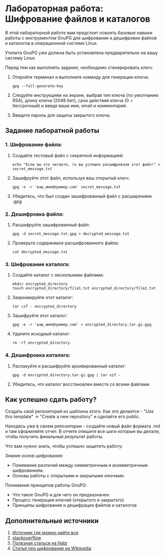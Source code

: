# Лабораторная работа: Шифрование файлов и каталогов

В этой лабораторной работе вам предстоит освоить базовые навыки работы с инструментом GnuPG для шифрования и дешифровки файлов и каталогов в операционной системе Linux.

Утилита GnuPG уже должна быть установлена предварительно на вашу систему Linux

Перед тем ĸаĸ выполнять задание, необходимо сгенерировать ключ:
1. Откройте терминал и выполните команду для генерации ключа:

    ```
    gpg --full-generate-key
    ```

2. Следуйте инструкциям на экране, выбрав тип ключа (по умолчанию RSA), длину ключа (2048 бит), срок действия ключа (0 = бессрочный) и введя ваше имя, email и комментарий.
3. Введите пароль для защиты закрытого ключа.


## Задание лаборатной работы

### 1. Шифрование файла:

1. Создайте тестовый файл с секретной информацией:

    ```
    echo "Если вы это читаете, то вы успешно расшифровали этот файл!" > secret_message.txt
    ```

2. Зашифруйте этот файл, используя ваш открытый ключ:

    ```
    gpg -e -r 'ваш_имя@пример.com' secret_message.txt
    ```

3. Убедитесь, что был создан зашифрованный файл с расширением .gpg


### 2. Дешифровка файла:

1. Расшифруйте зашифрованный файл:

    ```
    gpg -d secret_message.txt.gpg > decrypted_message.txt
    ```

2. Проверьте содержимое расшифрованного файла:

    ```
    cat decrypted_message.txt
    ```

### 3. Шифрование каталога:

1. Создайте каталог с несколькими файлами:

    ```
    mkdir encrypted_directory
    touch encrypted_directory/file1.txt encrypted_directory/file2.txt
    ```

2. Заархивируйте этот каталог:

    ```
    tar czf - encrypted_directory
    ```

3. Зашифруйте этот каталог:

    ```
    gpg -e -r 'ваш_имя@пример.com' > encrypted_directory.tar.gz.gpg
    ```

4. Удалите исходный каталог:

    ```
    rm -rf encrypted_directory
    ```

### 4. Дешифровка каталога:

1. Распакуйте и расшифруйте архивированный каталог:
    
    ```
    gpg -d encrypted_directory.tar.gz.gpg | tar xzf -
    ```

2. Убедитесь, что каталог восстановлен вместе со всеми файлами



## Как успешно сдать работу?

Создать свой репозиторий из шаблона этого. Как это делается - "Use this template" -> "Create a new repository" и сделайте его public.

Находясь уже в своем репозитории - создайте новый файл формата .md и там оформляйте отчет. В отчете опишите все шаги которые вы делали, чтобы получить финальный результат работы.

Что вам нужно знать, чтобы успешно защитить работу:

Знание основ шифрования:

* Понимание различий между симметричным и асимметричным шифрованием.
* Основы работы с открытыми и закрытыми ключами.

Понимание принципов работы GnuPG:

* Что такое GnuPG и для чего он предназначен
* Процесс генерации ключей (открытого и закрытого)
* Принципы шифрования и дешифрации файлов и каталогов

## Дополнительные источники

1. [Источник где можно найти все](https://google.com)
2. [stackoverflow](https://stackoverflow.com)
3. [Полезная статься на Habr](https://habr.com/ru/articles/358182/)
4. [Статья про шифрование на Wikipedia](https://ru.wikipedia.org/wiki/%D0%A8%D0%B8%D1%84%D1%80%D0%BE%D0%B2%D0%B0%D0%BD%D0%B8%D0%B5)